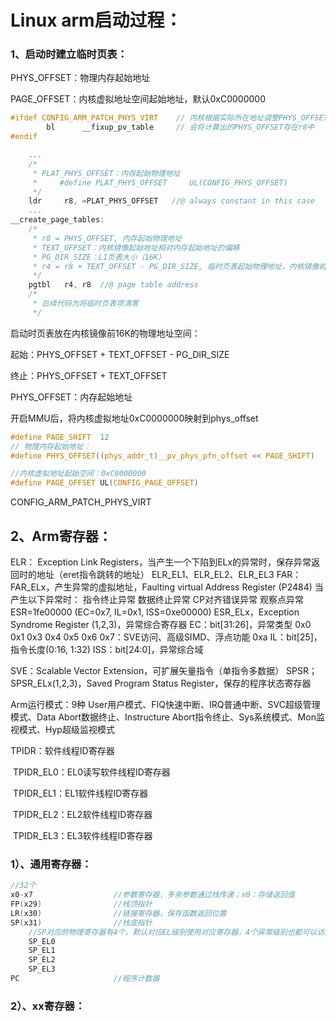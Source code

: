# Linux arm启动过程：

### 1、启动时建立临时页表：

PHYS_OFFSET：物理内存起始地址

PAGE_OFFSET：内核虚拟地址空间起始地址，默认0xC0000000

```c
#ifdef CONFIG_ARM_PATCH_PHYS_VIRT    // 内核根据实际所在地址调整PHYS_OFFSET的值
        bl      __fixup_pv_table     // 会将计算出的PHYS_OFFSET存在r8中
#endif
```



```c
	...
    /*
     * PLAT_PHYS_OFFSET：内存起始物理地址
     *     #define PLAT_PHYS_OFFSET     UL(CONFIG_PHYS_OFFSET)
     */
	ldr     r8, =PLAT_PHYS_OFFSET	//@ always constant in this case
    ...
__create_page_tables:
	/*
	 * r8 = PHYS_OFFSET, 内存起始物理地址
	 * TEXT_OFFSET：内核镜像起始地址相对内存起始地址的偏移
	 * PG_DIR_SIZE：L1页表大小（16K）
	 * r4 = r8 + TEXT_OFFSET - PG_DIR_SIZE, 临时页表起始物理地址，内核镜像前16K空间
	 */
    pgtbl   r4, r8	//@ page table address
	/*
	 * 后续代码为将临时页表项清零
	 */
```

启动时页表放在内核镜像前16K的物理地址空间：

起始：PHYS_OFFSET + TEXT_OFFSET - PG_DIR_SIZE

终止：PHYS_OFFSET + TEXT_OFFSET

PHYS_OFFSET：内存起始地址





开启MMU后，将内核虚拟地址0xC0000000映射到phys_offset

```c
#define PAGE_SHIFT  12
// 物理内存起始地址：
#define PHYS_OFFSET((phys_addr_t)__pv_phys_pfn_offset << PAGE_SHIFT)

//内核虚拟地址起始空间：0xC0000000
#define PAGE_OFFSET UL(CONFIG_PAGE_OFFSET)
```



CONFIG_ARM_PATCH_PHYS_VIRT



## 2、Arm寄存器：

ELR：
	Exception Link Registers，当产生一个下陷到ELx的异常时，保存异常返回时的地址（eret指令跳转的地址）
	ELR_EL1、ELR_EL2、ELR_EL3
FAR：
	FAR_ELx，产生异常的虚拟地址，Faulting virtual Address Register (P2484)
	当产生以下异常时：
		指令终止异常
		数据终止异常
		CP对齐错误异常
		观察点异常
ESR=1fe00000 (EC=0x7, IL=0x1, ISS=0xe00000)
	ESR_ELx，Exception Syndrome Register (1,2,3)，异常综合寄存器
	EC：bit[31:26]，异常类型
		0x0
		0x1
		0x3
		0x4
		0x5
		0x6
		0x7：SVE访问、高级SIMD、浮点功能
		0xa
	IL：bit[25]，指令长度(0:16, 1:32)
	ISS：bit[24:0]，异常综合域

SVE：Scalable Vector Extension，可扩展矢量指令（单指令多数据）
SPSR；SPSR_ELx(1,2,3)，Saved Program Status Register，保存的程序状态寄存器

Arm运行模式：9种
User用户模式、FIQ快速中断、IRQ普通中断、SVC超级管理模式、Data Abort数据终止、Instructure Abort指令终止、Sys系统模式、Mon监视模式、Hyp超级监视模式

TPIDR：软件线程ID寄存器

​	TPIDR_EL0：EL0读写软件线程ID寄存器

​	TPIDR_EL1：EL1软件线程ID寄存器

​	TPIDR_EL2：EL2软件线程ID寄存器

​	TPIDR_EL3：EL3软件线程ID寄存器

### 1）、通用寄存器：
```c
//32个
x0-x7                  //参数寄存器，多余参数通过栈传递；x0：存储返回值
FP(x29)                //栈顶指针
LR(x30)                //链接寄存器，保存函数返回位置
SP(x31)                //栈底指针
    //SP对应的物理寄存器有4个，默认对应EL级别使用对应寄存器，4个异常级别也都可以访问SP_EL0
    SP_EL0
    SP_EL1
    SP_EL2
    SP_EL3
PC                     //程序计数器
```

### 2）、xx寄存器：

```c

```



